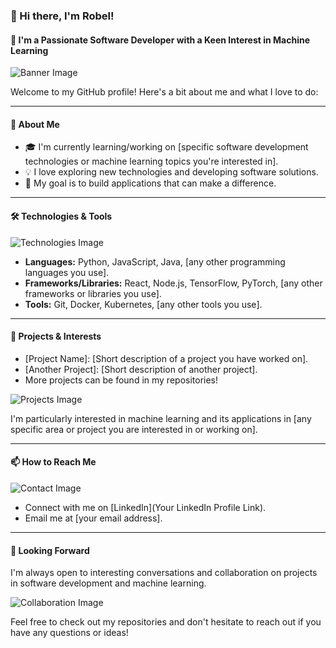 ### 👋 Hi there, I'm Robel!

#### 🌱 I'm a Passionate Software Developer with a Keen Interest in Machine Learning

![Banner Image](URL_to_a_wide_banner_image) <!-- Replace with the URL of a banner image that represents you or your interests -->

Welcome to my GitHub profile! Here's a bit about me and what I love to do:

---

#### 🚀 About Me
- 🎓 I'm currently learning/working on [specific software development technologies or machine learning topics you're interested in].
- 💡 I love exploring new technologies and developing software solutions.
- 🎯 My goal is to build applications that can make a difference.

---

#### 🛠️ Technologies & Tools
![Technologies Image](URL_to_technologies_image) <!-- Replace with an image that represents the technologies you use -->

- **Languages:** Python, JavaScript, Java, [any other programming languages you use].
- **Frameworks/Libraries:** React, Node.js, TensorFlow, PyTorch, [any other frameworks or libraries you use].
- **Tools:** Git, Docker, Kubernetes, [any other tools you use].

---

#### 🤖 Projects & Interests
- [Project Name]: [Short description of a project you have worked on].
- [Another Project]: [Short description of another project].
- More projects can be found in my repositories!

![Projects Image](URL_to_projects_image) <!-- Replace with an image showcasing your projects or interests -->

I'm particularly interested in machine learning and its applications in [any specific area or project you are interested in or working on].

---

#### 📫 How to Reach Me
![Contact Image](URL_to_contact_image) <!-- Replace with an image that signifies contact or networking -->

- Connect with me on [LinkedIn](Your LinkedIn Profile Link).
- Email me at [your email address].

---

#### 💼 Looking Forward
I'm always open to interesting conversations and collaboration on projects in software development and machine learning.

![Collaboration Image](URL_to_collaboration_image) <!-- Replace with an image that represents collaboration or teamwork -->

Feel free to check out my repositories and don't hesitate to reach out if you have any questions or ideas!




